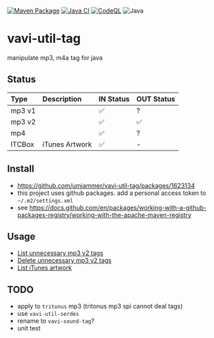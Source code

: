[![Maven Package](https://github.com/umjammer/vavi-util-tag/actions/workflows/maven-publish.yml/badge.svg)](https://github.com/umjammer/vavi-util-tag/actions/workflows/maven-publish.yml)
[![Java CI](https://github.com/umjammer/vavi-util-tag/actions/workflows/maven.yml/badge.svg)](https://github.com/umjammer/vavi-util-tag/actions/workflows/maven.yml)
[![CodeQL](https://github.com/umjammer/vavi-util-tag/actions/workflows/codeql-analysis.yml/badge.svg)](https://github.com/umjammer/vavi-util-tag/actions/workflows/codeql-analysis.yml)
![Java](https://img.shields.io/badge/Java-8-b07219)

# vavi-util-tag

manipulate mp3, m4a tag for java

## Status

| **Type** | **Description** | **IN Status** | **OUT Status** |
|:---------|:----------------|:--------------|:---------------|
| mp3 v1   |                 | ✅            | ?             |
| mp3 v2   |                 | ✅            | ✅            |
| mp4      |                 | ✅            | ?             |
| ITCBox   | iTunes Artwork  | ✅            | -             |

## Install

 * https://github.com/umjammer/vavi-util-tag/packages/1623134
 * this project uses github packages. add a personal access token to `~/.m2/settings.xml`
 * see https://docs.github.com/en/packages/working-with-a-github-packages-registry/working-with-the-apache-maven-registry

## Usage

 * [List unnecessary mp3 v2 tags](https://github.com/umjammer/vavi-util-tag/blob/master/src/test/java/Test7_2.java)
 * [Delete unnecessary mp3 v2 tags](https://github.com/umjammer/vavi-util-tag/blob/master/src/test/java/Test7.java)
 * [List iTunes artwork](https://github.com/umjammer/vavi-util-tag/blob/master/src/test/java/vavi/util/itunes/artwork/ITCBoxFactoryTest.java)

## TODO

 * apply to `tritonus` mp3 (tritonus mp3 spi cannot deal tags)
 * use `vavi-util-serdes`
 * rename to `vavi-sound-tag`?
 * unit test

